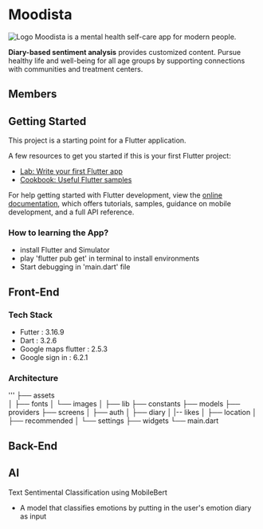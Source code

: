 # Moodista
![Logo]('assets/images/loading_logo.png')
Moodista is a mental health self-care app for modern people.

 **Diary-based sentiment analysis** provides customized content.
Pursue healthy life and well-being for all age groups by supporting connections with communities and treatment centers.

## Members

## Getting Started

This project is a starting point for a Flutter application.

A few resources to get you started if this is your first Flutter project:

- [Lab: Write your first Flutter app](https://docs.flutter.dev/get-started/codelab)
- [Cookbook: Useful Flutter samples](https://docs.flutter.dev/cookbook)

For help getting started with Flutter development, view the
[online documentation](https://docs.flutter.dev/), which offers tutorials,
samples, guidance on mobile development, and a full API reference.

### How to learning the App?
- install Flutter and Simulator
- play 'flutter pub get' in terminal to install environments
- Start debugging in 'main.dart' file

## Front-End
### Tech Stack
- Futter : 3.16.9
- Dart : 3.2.6
- Google maps flutter : 2.5.3
- Google sign in : 6.2.1

### Architecture
'''
├── assets  
│       ├── fonts
│       └── images
│
├── lib 
        ├── constants
        ├── models
        ├── providers
        ├── screens
        │       ├── auth
        │       ├── diary
        │       |-- likes
        │       ├── location
        │       ├── recommended
        │       └── settings
        ├── widgets
        └── main.dart



    



## Back-End

## AI

Text Sentimental Classification using MobileBert

- A model that classifies emotions by putting in the user's emotion diary as input
